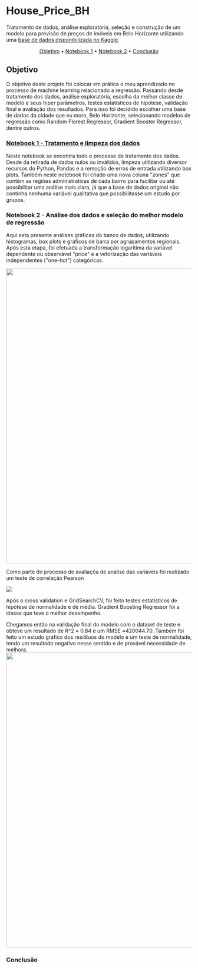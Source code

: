 <h1>House_Price_BH</h1>
Tratamento de dados, análise exploratória, seleção e construção de um modelo para previsão de preços de imóveis em Belo Horizonte utilizando uma  <a href='https://www.kaggle.com/datasets/guilherme26/house-pricing-in-belo-horizonte'>base de dados disponibilizada no Kaggle</a>.

<p align = center> 
    <a href = '#objetivo'>Objetivo</a> •
    <a href = '#notebook1'>Notebook 1</a> •
    <a href = '#notebook2'>Notebook 2</a> •
    <a href = '#conclusão'>Conclusão</a>
</p>

<h2 id = 'objetivo'>Objetivo</h2>

O objetivo deste projeto foi colocar em prática o meu aprendizado no processo de machine learning relacionado a regressão. Passando desde tratamento dos dados, análise exploratória, escolha da melhor classe de modelo e seus hiper parâmetros, testes estatísticos de hipótese, validação final e avaliação dos resultados. Para isso foi decidido escolher uma base de dados da cidade que eu moro, Belo Horizonte, selecionando modelos de regressão como Random Florest Regressor, Gradient Booster Regressor, dentre outros.


<h3 id = 'notebook1'><a href='https://github.com/lukasoares/House_Price_BH/blob/main/Notebook_1%20_Tratamento_e_limpeza_dos_dados/Treatment_House_Pricing_BH.ipynb'>Notebook 1 - Tratamento e limpeza dos dados</a></h3>
Neste notebook se encontra todo o processo de tratamento dos dados. Desde da retirada de dados nulos ou inválidos, limpeza utilizando diversor recursos do Python,  Pandas e a remoção de erros de entrada utilizando box plots. Também neste notebook foi criado uma nova coluna "zones" que contém as regiões administrativas de cada bairro para facilitar ou até possibilitar
uma análise mais clara, já que a base de dados original não continha nenhuma variável qualitativa que possibilitasse um estudo por grupos.

<h3 id = 'notebook2'>Notebook 2 - Análise dos dados e seleção do melhor modelo de regressão</h3>
<p>Aqui esta presente análises gráficas do banco de dados, utilizando histogramas, box plots e gráficos de barra por agrupamentos regionais. Após esta etapa, foi efetuada a transformação logarítima da variável dependente ou observável "price" e a vetorização das variáveis independentes ("one-hot") categóricas.</p>
<img src ="https://user-images.githubusercontent.com/110298606/221657828-b65925b4-58a4-4611-8c8d-a5609568832a.png" width = 800px/> 
<p>Como parte do processo de avaliaçõa de análise das variáveis foi realizado um teste de correlação Pearson</p>
<img src ="https://user-images.githubusercontent.com/110298606/221703057-bb241997-dee4-4c8b-865b-bffdf779573d.png/>

<p>Com os dados transformados, foi utilizado o método "Nested Cross Validation" que separa a base de dados entre treino e teste. O objetivo deste processo, é manter a base de teste apenas para a validação do modelo, enquanto a base de treino é utilizada para a escolha da melhor classe de modelo com cross validation e para a escolha dos melhores hyper parametros utilizando GridSearchCV. Desta maneira é possível obter uma validação mais realista do modelo final.</p><p>Após o cross validation e GridSearchCV, foi feito testes estatísticos de hipótese de normalidade e de média. Gradient Boosting Regressor foi a classe que teve o melhor desempenho.</p>Chegamos então na validação  final do modelo com o dataset de teste e obteve um resultado de R^2 = 0.84 e um RMSE =420044.70.
Também foi feito um estudo gráfico dos resídiuos do modelo e um teste de normalidade, tendo um resultado negativo nesse sentido e de provável necessidade de melhora.
<img src ="https://user-images.githubusercontent.com/110298606/221668460-178396d7-3977-4785-ae0d-ce5daab92a68.png" width = 800px/>

<h3 id = 'conclusão'>Conclusão</h3>



